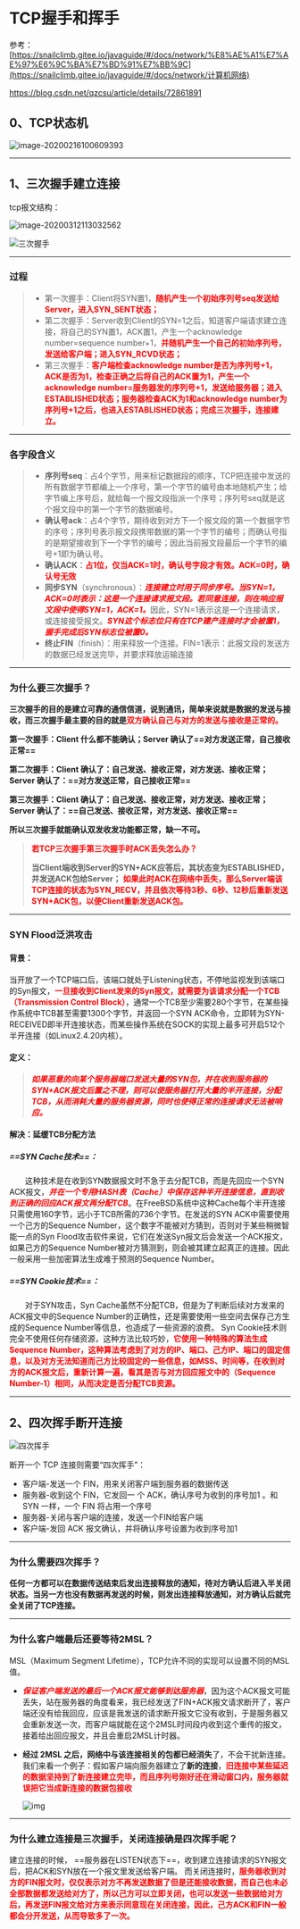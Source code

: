 # TCP握手和挥手

参考：[https://snailclimb.gitee.io/javaguide/#/docs/network/%E8%AE%A1%E7%AE%97%E6%9C%BA%E7%BD%91%E7%BB%9C](https://snailclimb.gitee.io/javaguide/#/docs/network/计算机网络)

https://blog.csdn.net/qzcsu/article/details/72861891

## 0、TCP状态机

![image-20200216100609393](../PicSource/image-20200216100609393.png)

------



## 1、三次握手建立连接

tcp报文结构：

![image-20200312113032562](../PicSource/image-20200312113032562.png)



![三次握手](../PicSource/SouthEast-20200114194623938.png)

------

### 过程

> - 第一次握手：Client将SYN置1，<font color='red'>**随机产生一个初始序列号seq发送给Server，进入SYN_SENT状态；**</font>
> - 第二次握手：Server收到Client的SYN=1之后，知道客户端请求建立连接，将自己的SYN置1，ACK置1，产生一个acknowledge number=sequence number+1，<font color='red'>**并随机产生一个自己的初始序列号，发送给客户端；进入SYN_RCVD状态；**</font>
> - 第三次握手：<font color='red'>**客户端检查acknowledge number是否为序列号+1，ACK是否为1，检查正确之后将自己的ACK置为1，产生一个acknowledge number=服务器发的序列号+1，发送给服务器；进入ESTABLISHED状态；服务器检查ACK为1和acknowledge number为序列号+1之后，也进入ESTABLISHED状态；完成三次握手，连接建立。**</font>

------

### 各字段含义

> - **序列号seq**：占4个字节，用来标记数据段的顺序，TCP把连接中发送的所有数据字节都编上一个序号，第一个字节的编号由本地随机产生；给字节编上序号后，就给每一个报文段指派一个序号；序列号seq就是这个报文段中的第一个字节的数据编号。
> - **确认号ack**：占4个字节，期待收到对方下一个报文段的第一个数据字节的序号；序列号表示报文段携带数据的第一个字节的编号；而确认号指的是期望接收到下一个字节的编号；因此当前报文段最后一个字节的编号+1即为确认号。
> - **确认ACK**：<font color='red'>**占1位，仅当ACK=1时，确认号字段才有效。ACK=0时，确认号无效**</font>
> - **同步SYN**（synchronous）：<font color='red'>***连接建立时用于同步序号。当SYN=1，ACK=0时表示：这是一个连接请求报文段。若同意连接，则在响应报文段中使得SYN=1，ACK=1。***</font>因此，SYN=1表示这是一个连接请求，或连接接受报文。<font color='red'>***SYN这个标志位只有在TCP建产连接时才会被置1，握手完成后SYN标志位被置0。***</font>
> - **终止FIN**（finish）：用来释放一个连接。FIN=1表示：此报文段的发送方的数据已经发送完毕，并要求释放运输连接

------



### 为什么要三次握手？

**三次握手的目的是建立可靠的通信信道，说到通讯，简单来说就是数据的发送与接收，而三次握手最主要的目的就是<font color='red'>双方确认自己与对方的发送与接收是正常的。</font>**

**第一次握手：Client 什么都不能确认；Server 确认了==对方发送正常，自己接收正常==**

**第二次握手：Client 确认了：自己发送、接收正常，对方发送、接收正常；Server 确认了：==对方发送正常，自己接收正常==**

**第三次握手：Client 确认了：自己发送、接收正常，对方发送、接收正常；Server 确认了：==自己发送、接收正常，对方发送、接收正常==**

**所以三次握手就能确认双发收发功能都正常，缺一不可。**

> **<font color='red'>若TCP三次握手第三次握手时ACK丢失怎么办？</font>**
>
> ​	**当Client端收到Server的SYN+ACK应答后，其状态变为ESTABLISHED，并发送ACK包给Server；** **<font color='red'>如果此时ACK在网络中丢失，那么Server端该TCP连接的状态为SYN_RECV，并且依次等待3秒、6秒、12秒后重新发送SYN+ACK包，以便Client重新发送ACK包。</font>** 	
>

------



### SYN Flood泛洪攻击

#### 背景：

当开放了一个TCP端口后，该端口就处于Listening状态，不停地监视发到该端口的Syn报文，<font color='red'>**一旦接收到Client发来的Syn报文，就需要为该请求分配一个TCB（Transmission Control Block）**</font>，通常一个TCB至少需要280个字节，在某些操作系统中TCB甚至需要1300个字节，并返回一个SYN ACK命令，立即转为SYN-RECEIVED即半开连接状态，而某些操作系统在SOCK的实现上最多可开启512个半开连接（如Linux2.4.20内核）。



#### 定义：

> <font color='red'>***如果恶意的向某个服务器端口发送大量的SYN包，并在收到服务器的SYN+ACK报文后置之不理，则可以使服务器打开大量的半开连接，分配TCB，从而消耗大量的服务器资源，同时也使得正常的连接请求无法被响应。***</font>



#### 解决：**延缓TCB分配方法**

##### **==SYN Cache技术==：**

　　这种技术是在收到SYN数据报文时不急于去分配TCB，而是先回应一个SYN ACK报文，<font color='red'>***并在一个专用HASH表（Cache）中保存这种半开连接信息，直到收到正确的回应ACK报文再分配TCB***</font>。在FreeBSD系统中这种Cache每个半开连接只需使用160字节，远小于TCB所需的736个字节。在发送的SYN ACK中需要使用一个己方的Sequence Number，这个数字不能被对方猜到，否则对于某些稍微智能一点的Syn Flood攻击软件来说，它们在发送Syn报文后会发送一个ACK报文，如果己方的Sequence Number被对方猜测到，则会被其建立起真正的连接。因此一般采用一些加密算法生成难于预测的Sequence Number。

##### **==SYN Cookie技术==：**

　　对于SYN攻击，Syn Cache虽然不分配TCB，但是为了判断后续对方发来的ACK报文中的Sequence Number的正确性，还是需要使用一些空间去保存己方生成的Sequence Number等信息，也造成了一些资源的浪费。
 Syn Cookie技术则完全不使用任何存储资源，这种方法比较巧妙，<font color='red'>**它使用一种特殊的算法生成Sequence Number，这种算法考虑到了对方的IP、端口、己方IP、端口的固定信息，以及对方无法知道而己方比较固定的一些信息，如MSS、时间等，在收到对方的ACK报文后，重新计算一遍，看其是否与对方回应报文中的（Sequence Number-1）相同，从而决定是否分配TCB资源。**</font>

------



## 2、四次挥手断开连接



![四次挥手](../PicSource/SouthEast-20200114194804908.png)

断开一个 TCP 连接则需要“四次挥手”：

- 客户端-发送一个 FIN，用来关闭客户端到服务器的数据传送
- 服务器-收到这个 FIN，它发回一 个 ACK，确认序号为收到的序号加1 。和 SYN 一样，一个 FIN 将占用一个序号
- 服务器-关闭与客户端的连接，发送一个FIN给客户端
- 客户端-发回 ACK 报文确认，并将确认序号设置为收到序号加1

------



### 为什么需要四次挥手？

**任何一方都可以在数据传送结束后发出连接释放的通知，待对方确认后进入半关闭状态。当另一方也没有数据再发送的时候，则发出连接释放通知，对方确认后就完全关闭了TCP连接。**

------



### 为什么客户端最后还要等待2MSL？

MSL（Maximum Segment Lifetime），TCP允许不同的实现可以设置不同的MSL值。

- <font color='red'>***保证客户端发送的最后一个ACK报文能够到达服务器***</font>，因为这个ACK报文可能丢失，站在服务器的角度看来，我已经发送了FIN+ACK报文请求断开了，客户端还没有给我回应，应该是我发送的请求断开报文它没有收到，于是服务器又会重新发送一次，而客户端就能在这个2MSL时间段内收到这个重传的报文，接着给出回应报文，并且会重启2MSL计时器。

- **经过 2MSL 之后，网络中与该连接相关的包都已经消失**了，不会干扰新连接。我们来看一个例子：假如客户端向服务器建立了**新的连接**，<font color='red'>**旧连接中某些延迟的数据坚持到了新连接建立完毕，而且序列号刚好还在滑动窗口内，服务器就误把它当成新连接的数据包接收**</font>

  ![img](../PicSource/v2-19c6ea91a2bcbe9c168f0f2b6b81b5ed_1440w.jpg)

------



### 为什么建立连接是三次握手，关闭连接确是四次挥手呢？

建立连接的时候， ==服务器在LISTEN状态下==，收到建立连接请求的SYN报文后，把ACK和SYN放在一个报文里发送给客户端。
而关闭连接时，**<font color='red'>服务器收到对方的FIN报文时，仅仅表示对方不再发送数据了但是还能接收数据，而自己也未必全部数据都发送给对方了，所以己方可以立即关闭，也可以发送一些数据给对方后，再发送FIN报文给对方来表示同意现在关闭连接，因此，己方ACK和FIN一般都会分开发送，从而导致多了一次。</font>**